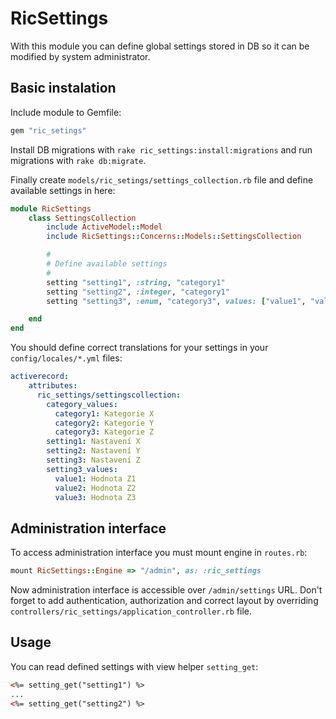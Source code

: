 # RicSettings

With this module you can define global settings stored in DB so it can be modified by system administrator.

## Basic instalation

Include module to Gemfile:

```ruby
gem "ric_setings"
```

Install DB migrations with `rake ric_settings:install:migrations` and run migrations with `rake db:migrate`.

Finally create `models/ric_setings/settings_collection.rb` file and define available settings in here:

```ruby
module RicSettings
    class SettingsCollection
        include ActiveModel::Model
        include RicSettings::Concerns::Models::SettingsCollection

        #
        # Define available settings
        #
        setting "setting1", :string, "category1"
        setting "setting2", :integer, "category1"
        setting "setting3", :enum, "category3", values: ["value1", "value2", "value3"]

    end
end
```

You should define correct translations for your settings in your `config/locales/*.yml` files:

```yml
activerecord:
    attributes:
      ric_settings/settingscollection:
        category_values:
          category1: Kategorie X
          category2: Kategorie Y
          category3: Kategorie Z
        setting1: Nastavení X
        setting2: Nastavení Y
        setting3: Nastavení Z
        setting3_values:
          value1: Hodnota Z1
          value2: Hodnota Z2
          value3: Hodnota Z3
```

## Administration interface

To access administration interface you must mount engine in `routes.rb`:

```ruby
mount RicSettings::Engine => "/admin", as: :ric_settings
```

Now administration interface is accessible over `/admin/settings` URL. Don't forget to add authentication, authorization and correct layout by overriding `controllers/ric_settings/application_controller.rb` file.

## Usage

You can read defined settings with view helper `setting_get`:

```html
<%= setting_get("setting1") %>
...
<%= setting_get("setting2") %>
```

